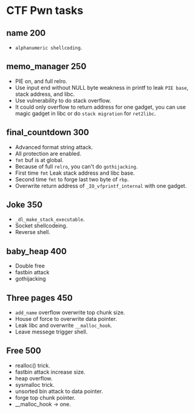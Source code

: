 # CTF Pwn tasks
## name 200
* `alphanumeric shellcoding`.
## memo_manager 250
* PIE on, and full relro.
* Use input end without NULL byte weakness in printf to leak `PIE base`, stack address, and libc.
* Use vulnerability to do stack overflow.
* It could only overflow to return address for one gadget, you can use magic gadget in libc or do `stack migration` for `ret2libc`.
## final_countdown 300
* Advanced format string attack.
* All protection are enabled.
* `fmt` buf is at global.
* Because of full `relro`, you can't do `gothijacking`.
* First time `fmt` Leak stack address and libc base.
* Second time `fmt` to forge last two byte of `rbp`.
* Overwrite return address of `_IO_vfprintf_internal` with one gadget.
## Joke 350
* `_dl_make_stack_executable`.
* Socket shellcodeing.
* Reverse shell.
## baby_heap 400
* Double free
* fastbin attack
* gothijacking
## Three pages 450
* `add_name` overflow overwrite top chunk size.
* House of force to overwrite data pointer.
* Leak libc and overwrite `__malloc_hook`.
* Leave messege trigger shell.
## Free 500
* realloc() trick.
* fastbin attack increase size.
* heap overflow.
* sysmalloc trick.
* unsorted bin attack to data pointer.
* forge top chunk pointer.
* __malloc_hook -> one.